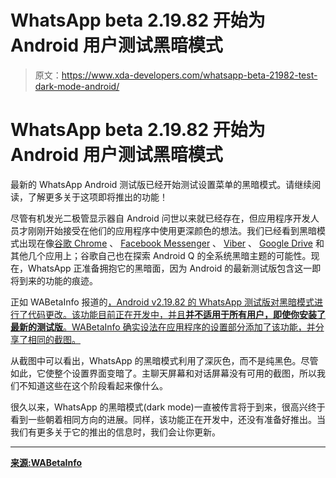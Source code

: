 # WhatsApp beta 2.19.82 开始为 Android 用户测试黑暗模式

> 原文：<https://www.xda-developers.com/whatsapp-beta-21982-test-dark-mode-android/>

# WhatsApp beta 2.19.82 开始为 Android 用户测试黑暗模式

最新的 WhatsApp Android 测试版已经开始测试设置菜单的黑暗模式。请继续阅读，了解更多关于这项即将推出的功能！

尽管有机发光二极管显示器自 Android 问世以来就已经存在，但应用程序开发人员才刚刚开始接受在他们的应用程序中使用更深颜色的想法。我们已经看到黑暗模式出现在像[谷歌 Chrome](https://www.xda-developers.com/google-chrome-dark-mode-darken-web-pages/) 、 [Facebook Messenger](https://www.xda-developers.com/facebook-messenger-dark-mode-enable-moon-emoji/) 、 [Viber](https://www.xda-developers.com/viber-android-dark-mode/) 、 [Google Drive](https://www.xda-developers.com/google-drive-dark-theme-android-q/) 和其他几个应用上；谷歌自己也在探索 Android Q 的全系统黑暗主题的可能性。现在，WhatsApp 正准备拥抱它的黑暗面，因为 Android 的最新测试版包含这一即将到来的功能的痕迹。

正如 WABetaInfo 报道的[，Android v2.19.82 的 WhatsApp 测试版对黑暗模式进行了代码更改。该功能目前正在开发中，并且**并不适用于所有用户，即使你安装了最新的测试版**。WABetaInfo 确实设法在应用程序的设置部分添加了该功能，并分享了相同的截图。](https://wabetainfo.com/whatsapp-beta-for-android-2-19-82-whats-new/)

从截图中可以看出，WhatsApp 的黑暗模式利用了深灰色，而不是纯黑色。尽管如此，它使整个设置界面变暗了。主聊天屏幕和对话屏幕没有可用的截图，所以我们不知道这些在这个阶段看起来像什么。

很久以来，WhatsApp 的黑暗模式(dark mode)一直被传言将于到来，很高兴终于看到一些朝着相同方向的进展。同样，该功能正在开发中，还没有准备好推出。当我们有更多关于它的推出的信息时，我们会让你更新。

* * *

[**来源:WABetaInfo**](https://wabetainfo.com/whatsapp-beta-for-android-2-19-82-whats-new/)